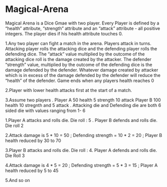 # Magical-Arena

Magical Arena is a Dice Gmae with two player. Every Player is defined by a “health” attribute, “strength” attribute and an “attack” attribute - all positive integers. The player dies if his health attribute touches 0. 


1.Any two player can fight a match in the arena. Players attack in turns. Attacking player rolls the attacking dice and the defending player rolls the defending dice. The “attack”  value multiplied by the outcome of the  attacking dice roll is the damage created by the attacker. The defender “strength” value, multiplied by the outcome of the defending dice is the damage defended by the defender. Whatever damage created by attacker which is in excess of the damage defended by the defender will reduce the “health” of the defender. Game ends when any players health reaches 0

2.Player with lower health attacks first at the start of a match. 

3.Assume two players . Player A 50 health 5 strength 10 attack Player B 100 health 10 stregnth and 5 attack . Attacking die and Defending die are both 6 sided die with values ranging from 1- 6

  1.Player A attacks and rolls die. Die roll : 5 . Player B defends and rolls die. Die roll 2

  2.Attack damage is 5 * 10 = 50 ; Defending strength = 10 * 2 = 20 ; Player B health reduced by 30 to 70

  3.Player B attacks and rolls die. Die roll : 4. Player A defends and rolls die. Die Roll 3

  4.Attack damage is 4 * 5 = 20 ; Defending strength = 5 * 3 = 15 ; Player A health reduced by 5 to 45

  5.And so on
